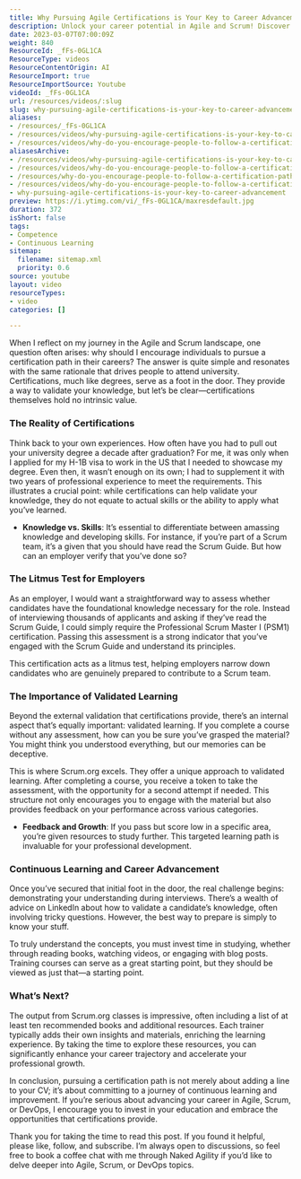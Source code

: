 ```yaml
---
title: Why Pursuing Agile Certifications is Your Key to Career Advancement
description: Unlock your career potential in Agile and Scrum! Discover why certifications matter, how they validate your skills, and the path to continuous learning.
date: 2023-03-07T07:00:09Z
weight: 840
ResourceId: _fFs-0GL1CA
ResourceType: videos
ResourceContentOrigin: AI
ResourceImport: true
ResourceImportSource: Youtube
videoId: _fFs-0GL1CA
url: /resources/videos/:slug
slug: why-pursuing-agile-certifications-is-your-key-to-career-advancement
aliases:
- /resources/_fFs-0GL1CA
- /resources/videos/why-pursuing-agile-certifications-is-your-key-to-career-advancement
- /resources/videos/why-do-you-encourage-people-to-follow-a-certification-path-in-their-career-journey
aliasesArchive:
- /resources/videos/why-pursuing-agile-certifications-is-your-key-to-career-advancement
- /resources/videos/why-do-you-encourage-people-to-follow-a-certification-path-in-their-career-journey-
- /resources/why-do-you-encourage-people-to-follow-a-certification-path-in-their-career-journey-
- /resources/videos/why-do-you-encourage-people-to-follow-a-certification-path-in-their-career-journey
- why-pursuing-agile-certifications-is-your-key-to-career-advancement
preview: https://i.ytimg.com/vi/_fFs-0GL1CA/maxresdefault.jpg
duration: 372
isShort: false
tags:
- Competence
- Continuous Learning
sitemap:
  filename: sitemap.xml
  priority: 0.6
source: youtube
layout: video
resourceTypes:
- video
categories: []

---
```

When I reflect on my journey in the Agile and Scrum landscape, one question often arises: why should I encourage individuals to pursue a certification path in their careers? The answer is quite simple and resonates with the same rationale that drives people to attend university. Certifications, much like degrees, serve as a foot in the door. They provide a way to validate your knowledge, but let’s be clear—certifications themselves hold no intrinsic value. 

### The Reality of Certifications

Think back to your own experiences. How often have you had to pull out your university degree a decade after graduation? For me, it was only when I applied for my H-1B visa to work in the US that I needed to showcase my degree. Even then, it wasn’t enough on its own; I had to supplement it with two years of professional experience to meet the requirements. This illustrates a crucial point: while certifications can help validate your knowledge, they do not equate to actual skills or the ability to apply what you’ve learned.

- **Knowledge vs. Skills**: It’s essential to differentiate between amassing knowledge and developing skills. For instance, if you’re part of a Scrum team, it’s a given that you should have read the Scrum Guide. But how can an employer verify that you’ve done so? 

### The Litmus Test for Employers

As an employer, I would want a straightforward way to assess whether candidates have the foundational knowledge necessary for the role. Instead of interviewing thousands of applicants and asking if they’ve read the Scrum Guide, I could simply require the Professional Scrum Master I (PSM1) certification. Passing this assessment is a strong indicator that you’ve engaged with the Scrum Guide and understand its principles. 

This certification acts as a litmus test, helping employers narrow down candidates who are genuinely prepared to contribute to a Scrum team. 

### The Importance of Validated Learning

Beyond the external validation that certifications provide, there’s an internal aspect that’s equally important: validated learning. If you complete a course without any assessment, how can you be sure you’ve grasped the material? You might think you understood everything, but our memories can be deceptive. 

This is where Scrum.org excels. They offer a unique approach to validated learning. After completing a course, you receive a token to take the assessment, with the opportunity for a second attempt if needed. This structure not only encourages you to engage with the material but also provides feedback on your performance across various categories. 

- **Feedback and Growth**: If you pass but score low in a specific area, you’re given resources to study further. This targeted learning path is invaluable for your professional development. 

### Continuous Learning and Career Advancement

Once you’ve secured that initial foot in the door, the real challenge begins: demonstrating your understanding during interviews. There’s a wealth of advice on LinkedIn about how to validate a candidate’s knowledge, often involving tricky questions. However, the best way to prepare is simply to know your stuff. 

To truly understand the concepts, you must invest time in studying, whether through reading books, watching videos, or engaging with blog posts. Training courses can serve as a great starting point, but they should be viewed as just that—a starting point. 

### What’s Next?

The output from Scrum.org classes is impressive, often including a list of at least ten recommended books and additional resources. Each trainer typically adds their own insights and materials, enriching the learning experience. By taking the time to explore these resources, you can significantly enhance your career trajectory and accelerate your professional growth.

In conclusion, pursuing a certification path is not merely about adding a line to your CV; it’s about committing to a journey of continuous learning and improvement. If you’re serious about advancing your career in Agile, Scrum, or DevOps, I encourage you to invest in your education and embrace the opportunities that certifications provide.

Thank you for taking the time to read this post. If you found it helpful, please like, follow, and subscribe. I’m always open to discussions, so feel free to book a coffee chat with me through Naked Agility if you’d like to delve deeper into Agile, Scrum, or DevOps topics.
